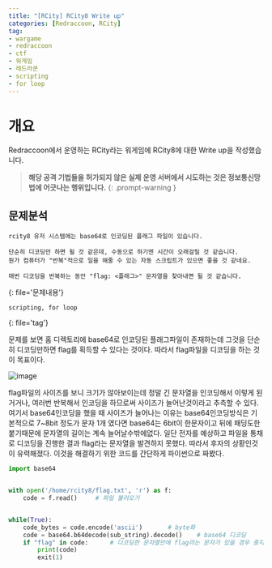 ```yaml
---
title: "[RCity] RCity8 Write up"
categories: [Redraccoon, RCity]
tag:
- wargame
- redraccoon
- ctf
- 워게임
- 레드라쿤
- scripting
- for loop
---
```


# 개요
Redraccoon에서 운영하는 RCity라는 워게임에 RCity8에 대한 Write up을 작성했습니다.


> **해당 공격 기법들을 허가되지 않은 실제 운영 서버에서 시도하는 것은 정보통신망법에 어긋나는 행위입니다.**
{: .prompt-warning }

## 문제분석
```
rcity8 유저 시스템에는 base64로 인코딩된 플래그 파일이 있습니다.

단순히 디코딩만 하면 될 것 같은데, 수동으로 하기엔 시간이 오래걸릴 것 같습니다.
뭔가 컴퓨터가 "반복"적으로 일을 해줄 수 있는 자동 스크립트가 있으면 좋을 것 같네요.

매번 디코딩을 반복하는 동안 "flag: <플래그>" 문자열을 찾아내면 될 것 같습니다.
``` 
{: file='문제내용'}

```
scripting, for loop
```
{: file='tag'}

문제를 보면 홈 디렉토리에 base64로 인코딩된 플래그파일이 존재하는데 그것을 단순히 디코딩만하면 flag를 획득할 수 있다는 것이다. 따라서 flag파일을 디코딩을 하는 것이 목표이다.


![image](https://Jimin0605.github.io/assets/img/Redraccoon/RCity/24.png)

flag파일의 사이즈를 보니 크기가 않아보이는데 정말 긴 문자열을 인코딩해서 이렇게 된거거나, 여러번 반복해서 인코딩을 하므로써 사이즈가 늘어난것이라고 추측할 수 있다. 여기서 base64인코딩을 했을 때 사이즈가 늘어나는 이유는 base64인코딩방식은 기본적으로 7~8bit 정도가 문자 1개 였다면 base64는 6bit이 한문자이고 뒤에 패딩도한 붙기때문에 문자열의 길이는 계속 늘어날수밖에없다. 일단 전자를 예상하고 파일을 통채로 디코딩을 진행한 결과 flag라는 문자열을 발견하지 못했다. 따라서 후자의 상황인것이 유력해졌다. 이것을 해결하기 위한 코드를 간단하게 파이썬으로 짜봤다.

```python
import base64


with open('/home/rcity8/flag.txt', 'r') as f:
    code = f.read()     # 파일 불러오기


while(True):
    code_bytes = code.encode('ascii')       # byte화
    code = base64.b64decode(sub_string).decode()    # base64 디코딩
    if "flag" in code:      # 디코딩한 문자열안에 flag라는 문자가 있을 경우 중지하고 출력
        print(code)
        exit(1)

```



